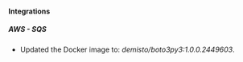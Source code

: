 
#### Integrations

##### AWS - SQS

- Updated the Docker image to: *demisto/boto3py3:1.0.0.2449603*.